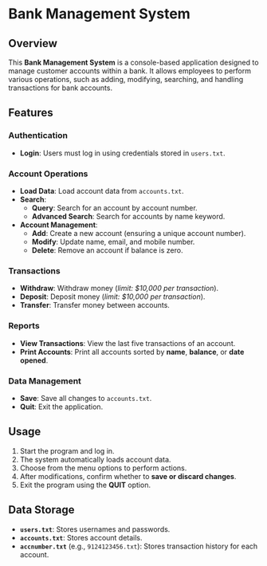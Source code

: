 # Bank Management System

## Overview
This **Bank Management System** is a console-based application designed to manage customer accounts within a bank. It allows employees to perform various operations, such as adding, modifying, searching, and handling transactions for bank accounts.

## Features

### Authentication
- **Login**: Users must log in using credentials stored in `users.txt`.

### Account Operations
- **Load Data**: Load account data from `accounts.txt`.
- **Search**:
  - **Query**: Search for an account by account number.
  - **Advanced Search**: Search for accounts by name keyword.
- **Account Management**:
  - **Add**: Create a new account (ensuring a unique account number).
  - **Modify**: Update name, email, and mobile number.
  - **Delete**: Remove an account if balance is zero.

### Transactions
- **Withdraw**: Withdraw money (*limit: $10,000 per transaction*).
- **Deposit**: Deposit money (*limit: $10,000 per transaction*).
- **Transfer**: Transfer money between accounts.

### Reports
- **View Transactions**: View the last five transactions of an account.
- **Print Accounts**: Print all accounts sorted by **name**, **balance**, or **date opened**.

### Data Management
- **Save**: Save all changes to `accounts.txt`.
- **Quit**: Exit the application.

## Usage
1. Start the program and log in.
2. The system automatically loads account data.
3. Choose from the menu options to perform actions.
4. After modifications, confirm whether to **save or discard changes**.
5. Exit the program using the **QUIT** option.

## Data Storage
- **`users.txt`**: Stores usernames and passwords.
- **`accounts.txt`**: Stores account details.
- **`accnumber.txt`** (e.g., `9124123456.txt`): Stores transaction history for each account.
